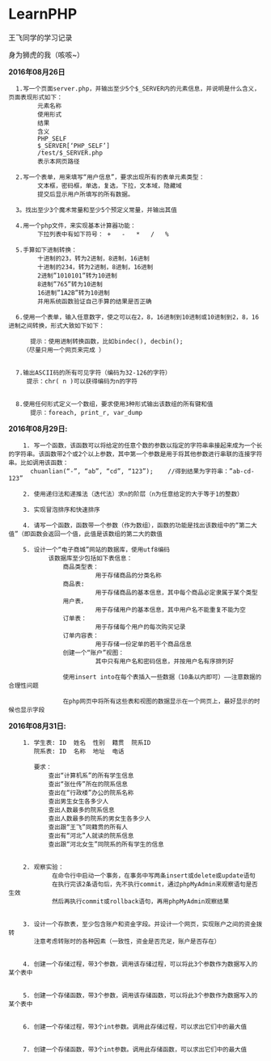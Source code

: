 # LearnPHP
王飞同学的学习记录

身为狮虎的我（咳咳~） 

**2016年08月26日**

      1.写一个页面server.php，并输出至少5个$_SERVER内的元素信息，并说明是什么含义，页面表现形式如下：
            元素名称
            使用形式
            结果
            含义
            PHP_SELF
            $_SERVER[‘PHP_SELF’]
            /test/$_SERVER.php
            表示本网页路径
    
      2.写一个表单，用来填写“用户信息”，要求出现所有的表单元素类型：
            文本框，密码框，单选，复选，下拉，文本域，隐藏域
            提交后显示用户所填写的所有数据。
    
      3。找出至少3个魔术常量和至少5个预定义常量，并输出其值
    
      4.用一个php文件，来实现基本计算器功能：
            下拉列表中有如下符号： +   -   *   /   %
      
      5.手算如下进制转换：
            十进制的23，转为2进制，8进制，16进制
            十进制的234，转为2进制，8进制，16进制
            2进制”1010101”转为10进制
            8进制”765”转为10进制
            16进制”1A2B”转为10进制
            并用系统函数验证自己手算的结果是否正确
    
      6.使用一个表单，输入任意数字，使之可以在2，8，16进制到10进制或10进制到2，8，16进制之间转换，形式大致如下如下：
    
          提示：使用进制转换函数，比如bindec(), decbin();
        （尽量只用一个网页来完成 ）
    
    
      7.输出ASCII码的所有可见字符（编码为32-126的字符）
         提示：chr( n )可以获得编码为n的字符
    
    
      8.使用任何形式定义一个数组，要求使用3种形式输出该数组的所有键和值
          提示：foreach, print_r, var_dump
          


**2016年08月29日:**

        1. 写一个函数，该函数可以将给定的任意个数的参数以指定的字符串串接起来成为一个长的字符串。该函数带2个或2个以上参数，其中第一个参数是用于将其他参数进行串联的连接字符串。比如调用该函数：
          chuanlian(“-”, “ab”, “cd”, “123”);	//得到结果为字符串：”ab-cd-123”
          
        2. 使用递归法和递推法（迭代法）求n的阶层（n为任意给定的大于等于1的整数）
        
        3. 实现冒泡排序和快速排序
        
        4. 请写一个函数，函数带一个参数（作为数组），函数的功能是找出该数组中的“第二大值”（即函数会返回一个值，此值是该数组的第二大的数值

        5. 设计一个“电子商城”网站的数据库，使用utf8编码
               该数据库至少包括如下表信息：
                   商品类型表：         
                            用于存储商品的分类名称
                   商品表:             
                            用于存储商品的基本信息，其中每个商品必定隶属于某个类型
                   用户表，            
                            用于存储用户的基本信息，其中用户名不能重复不能为空
                   订单表：             
                            用于存储每个用户的每次购买记录
                   订单内容表：           
                            用于存储一份定单的若干个商品信息
                   创建一个“账户”视图：  
                            其中只有用户名和密码信息，并按用户名有序排列好
                            
                   使用insert into在每个表插入一些数据（10条以内即可）——注意数据的合理性问题
                 
                   在php网页中将所有这些表和视图的数据显示在一个网页上，最好显示的时候也显示字段
                   
                   
**2016年08月31日:**

        1. 学生表: ID  姓名  性别  籍贯  院系ID
           院系表: ID  名称  地址  电话
           
           要求：
               查出“计算机系”的所有学生信息
               查出“张仕传”所在的院系信息
               查出在“行政楼”办公的院系名称
               查出男生女生各多少人
               查出人数最多的院系信息
               查出人数最多的院系的男女生各多少人
               查出跟“王飞”同籍贯的所有人
               查出有“河北”人就读的院系信息
               查出跟“河北女生”同院系的所有学生的信息
           
               
        2. 观察实验：
                在命令行中启动一个事务，在事务中写两条insert或delete或update语句
                在执行完该2条语句后，先不执行commit，通过phpMyAdmin来观察语句是否生效
                然后再执行commit或rollback语句，再用phpMyAdmin观察结果


        3. 设计一个存款表，至少包含账户和资金字段。并设计一个网页，实现账户之间的资金拨转
           注意考虑转账时的各种因素（一致性，资金是否充足，账户是否存在）
           
           
        4. 创建一个存储过程，带3个参数，调用该存储过程，可以将此3个参数作为数据写入的某个表中
        
        
        5. 创建一个存储函数，带3个参数，调用该存储函数，可以将此3个参数作为数据写入的某个表中
        
        
        6. 创建一个存储过程，带3个int参数。调用此存储过程，可以求出它们中的最大值
        
        
        7. 创建一个存储函数，带3个int参数。调用此存储函数，可以求出它们中的最大值
